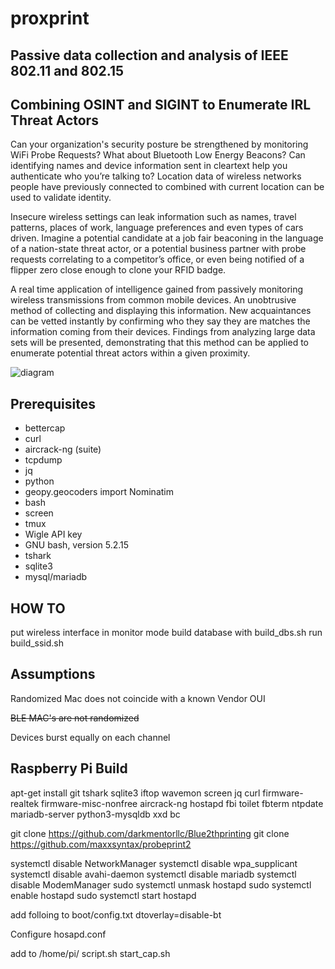 # proxprint
## Passive data collection and analysis of IEEE 802.11 and 802.15


## Combining OSINT and SIGINT to Enumerate IRL Threat Actors

Can your organization's security posture be strengthened by monitoring WiFi Probe Requests?  What about Bluetooth Low Energy Beacons? Can identifying names and device information sent in cleartext help you authenticate who you’re talking to? Location data of wireless networks people have previously connected to combined with current location can be used to validate identity.  


Insecure wireless settings can leak information such as names, travel patterns, places of work, language preferences and even types of cars driven.  Imagine a potential candidate at a job fair beaconing in the language of a nation-state threat actor, or a potential business partner with probe requests correlating to a competitor’s office, or even being notified of a flipper zero close enough to clone your RFID badge. 

A real time application of intelligence gained from passively monitoring wireless transmissions from common mobile devices.  An unobtrusive method of collecting and displaying this information.  New acquaintances can be vetted instantly by confirming who they say they are matches the information coming from their devices.  Findings from analyzing large data sets will be presented, demonstrating that this method can be applied to enumerate potential threat actors within a given proximity. 



![diagram](https://github.com/maxxsyntax/probeprint/assets/145410040/e39e1497-a7fa-40f6-b940-123169f70eae)



## Prerequisites

- bettercap
- curl
- aircrack-ng (suite)
- tcpdump
- jq
- python
- geopy.geocoders import Nominatim
- bash
- screen
- tmux
- Wigle API key
- GNU bash, version 5.2.15 
- tshark
- sqlite3
- mysql/mariadb




## HOW TO
put wireless interface in monitor mode
build database with build_dbs.sh
run build_ssid.sh



## Assumptions
Randomized Mac does not coincide with a known Vendor OUI

~~BLE MAC's are not randomized~~

Devices burst equally on each channel




## Raspberry Pi Build
 apt-get install git tshark sqlite3 iftop wavemon screen jq curl firmware-realtek firmware-misc-nonfree aircrack-ng hostapd fbi toilet fbterm ntpdate mariadb-server python3-mysqldb xxd bc

git clone https://github.com/darkmentorllc/Blue2thprinting
git clone https://github.com/maxxsyntax/probeprint2

systemctl disable NetworkManager
systemctl disable wpa_supplicant
systemctl disable avahi-daemon
systemctl disable mariadb
systemctl disable ModemManager
sudo systemctl unmask hostapd
sudo systemctl enable hostapd
sudo systemctl start hostapd

add folloing to boot/config.txt
dtoverlay=disable-bt

Configure hosapd.conf 


add to /home/pi/
script.sh
start_cap.sh







